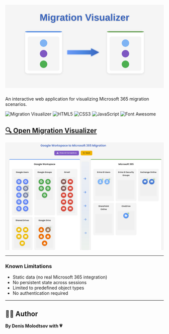 # ![Migration Visualizer](social-media-card.svg)

An interactive web application for visualizing Microsoft 365 migration scenarios.

![Migration Visualizer](https://img.shields.io/badge/Status-Active-green)
![HTML5](https://img.shields.io/badge/HTML5-E34F26?logo=html5&logoColor=white)
![CSS3](https://img.shields.io/badge/CSS3-1572B6?logo=css3&logoColor=white)
![JavaScript](https://img.shields.io/badge/JavaScript-F7DF1E?logo=javascript&logoColor=black)
![Font Awesome](https://img.shields.io/badge/Font%20Awesome-339AF0?logo=fontawesome&logoColor=white)

## [🔍 Open Migration Visualizer](https://zerg00s.github.io/migration-visualizer)

![Sample Screenshot](IMG/image.png)

---

### Known Limitations

- Static data (no real Microsoft 365 integration)
- No persistent state across sessions
- Limited to predefined object types
- No authentication required

---
## 👨‍💻 Author

**By Denis Molodtsov with 💗**